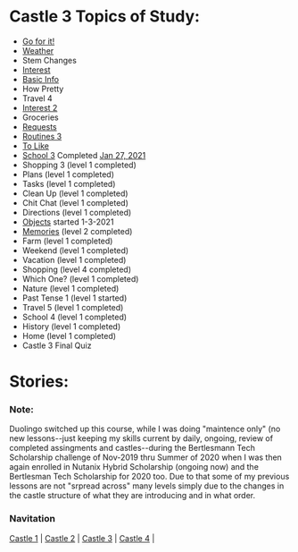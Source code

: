# Castle 3 Topics of Study:
* [Go for it!](https://github.com/EO4wellness/T-I-L/blob/main/polyglot/espa%C3%B1ol/Castle-3/GO-for-it.md) 
* [Weather](https://github.com/EO4wellness/T-I-L/blob/main/polyglot/espa%C3%B1ol/Castle-3/Weather.md)
* Stem Changes 
* [Interest](https://github.com/EO4wellness/T-I-L/blob/main/polyglot/espa%C3%B1ol/Castle-3/Interests.md) 
* [Basic Info](https://github.com/EO4wellness/T-I-L/blob/main/polyglot/espa%C3%B1ol/Castle-3/Basic-Info.md)
* How Pretty 
* Travel 4
* [Interest 2](https://github.com/EO4wellness/T-I-L/blob/main/polyglot/espa%C3%B1ol/Castle-3/Interests2.md) 
* Groceries 
* [Requests](https://github.com/EO4wellness/T-I-L/blob/main/polyglot/espa%C3%B1ol/Castle-3/Requests.md) 
* [Routines 3](https://github.com/EO4wellness/T-I-L/blob/main/polyglot/espa%C3%B1ol/Castle-3/Routines.md) 
* [To Like](https://github.com/EO4wellness/T-I-L/blob/main/polyglot/espa%C3%B1ol/Castle-3/To-Like.md) 
* [School 3](https://github.com/EO4wellness/T-I-L/blob/main/polyglot/espa%C3%B1ol/Castle-3/School-3.md) Completed [Jan 27, 2021](https://github.com/EO4wellness/T-I-L/blob/main/polyglot/espa%C3%B1ol/Castle-3/Images/2021-01-27_earned-level-5-school3-castle3.png)
* Shopping 3 (level 1 completed) 
* Plans (level 1 completed)
* Tasks (level 1 completed)
* Clean Up (level 1 completed)
* Chit Chat (level 1 completed)
* Directions (level 1 completed)
* [Objects](https://github.com/EO4wellness/T-I-L/blob/main/polyglot/espa%C3%B1ol/Castle-3/Objects.MD) started 1-3-2021
* [Memories](https://github.com/EO4wellness/T-I-L/blob/main/polyglot/espa%C3%B1ol/Castle-3/Memories.md) (level 2 completed)
* Farm (level 1 completed) 
* Weekend (level 1 completed) 
* Vacation (level 1 completed) 
* Shopping (level 4 completed)
* Which One? (level 1 completed)
* Nature (level 1 completed)
* Past Tense 1 (level 1 started)
* Travel 5 (level 1 completed)
* School 4 (level 1 completed)
* History (level 1 completed)
* Home (level 1 completed) 
* Castle 3 Final Quiz 

# Stories:

### Note: 

Duolingo switched up this course, while I was doing "maintence only" (no new lessons--just keeping my skills current by daily, ongoing, review of completed assingments and castles--during the Bertlesmann Tech Scholarship challenge of Nov-2019 thru Summer of 2020 when I was then again enrolled in Nutanix Hybrid Scholarship (ongoing now) and the Bertlesman Tech Scholarship for 2020 too.  Due to that some of my previous lessons are not "srpread across" many levels simply due to the changes in the castle structure of what they are introducing and in what order. 

### Navitation
[Castle 1](https://github.com/EO4wellness/T-I-L/tree/main/polyglot/espa%C3%B1ol/Castle-1)  | [Castle 2](https://github.com/EO4wellness/T-I-L/tree/main/polyglot/espa%C3%B1ol/Castle-2)  | [Castle 3](https://github.com/EO4wellness/T-I-L/tree/main/polyglot/espa%C3%B1ol/Castle-3)  | [Castle 4](https://github.com/EO4wellness/T-I-L/tree/main/polyglot/espa%C3%B1ol/Castle-4)  |
